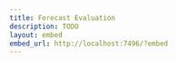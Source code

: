 ```yaml
---
title: Forecast Evaluation
description: TODO
layout: embed
embed_url: http://localhost:7496/?embed
---
```

